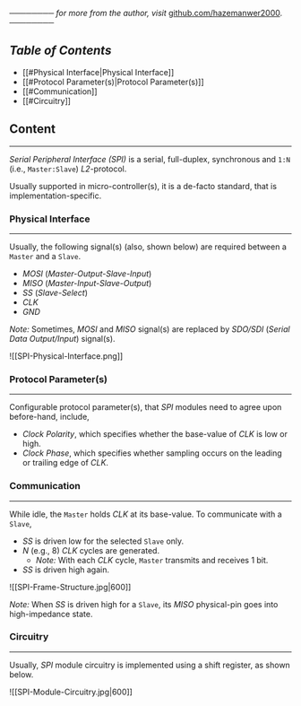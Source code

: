 ──────── *for more from the author, visit* [github.com/hazemanwer2000](https://github.com/hazemanwer2000). ────────
## *Table of Contents*
- [[#Physical Interface|Physical Interface]]
- [[#Protocol Parameter(s)|Protocol Parameter(s)]]
- [[#Communication]]
- [[#Circuitry]]
## Content
---
*Serial Peripheral Interface (SPI)* is a serial, full-duplex, synchronous and `1:N` (i.e., `Master:Slave`) *L2*-protocol.

Usually supported in micro-controller(s), it is a de-facto standard, that is implementation-specific.
### Physical Interface
---
Usually, the following signal(s) (also, shown below) are required between a `Master` and a `Slave`.
* *MOSI* (*Master-Output-Slave-Input*)
* *MISO* (*Master-Input-Slave-Output*)
* *SS* (*Slave-Select*)
* *CLK*
* *GND*

*Note:* Sometimes, *MOSI* and *MISO* signal(s) are replaced by *SDO/SDI* (*Serial Data Output/Input*) signal(s).

![[SPI-Physical-Interface.png]]
### Protocol Parameter(s)
---
Configurable protocol parameter(s), that *SPI* modules need to agree upon before-hand, include,
* *Clock Polarity*, which specifies whether the base-value of *CLK* is low or high.
* *Clock Phase*, which specifies whether sampling occurs on the leading or trailing edge of *CLK*.
### Communication
---
While idle, the `Master` holds *CLK* at its base-value. To communicate with a `Slave`,

* *SS* is driven low for the selected `Slave` only.
* *N* (e.g., 8) *CLK* cycles are generated.
	* *Note:* With each *CLK* cycle, `Master` transmits and receives 1 bit.
* *SS* is driven high again.

![[SPI-Frame-Structure.jpg|600]]

*Note:* When *SS* is driven high for a `Slave`, its *MISO* physical-pin goes into high-impedance state.
### Circuitry
---
Usually, *SPI* module circuitry is implemented using a shift register, as shown below.

![[SPI-Module-Circuitry.jpg|600]]